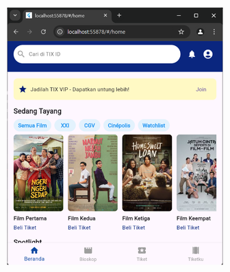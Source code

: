 ![Deskripsi Gambar](https://github.com/aldeco2008/UKL-App-TIX-ID/blob/master/latihan_ukl/Cuplikan%20layar%202024-12-03%20095034.png?raw=true)
